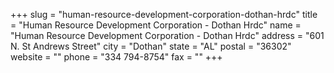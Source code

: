 +++
slug = "human-resource-development-corporation-dothan-hrdc"
title = "Human Resource Development Corporation - Dothan Hrdc"
name = "Human Resource Development Corporation - Dothan Hrdc"
address = "601 N. St Andrews Street"
city = "Dothan"
state = "AL"
postal = "36302"
website = ""
phone = "334 794-8754"
fax = ""
+++
